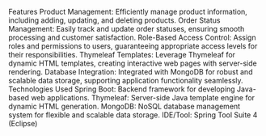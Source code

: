 Features
Product Management: Efficiently manage product information, including adding, updating, and deleting products.
Order Status Management: Easily track and update order statuses, ensuring smooth processing and customer satisfaction.
Role-Based Access Control: Assign roles and permissions to users, guaranteeing appropriate access levels for their responsibilities.
Thymeleaf Templates: Leverage Thymeleaf for dynamic HTML templates, creating interactive web pages with server-side rendering.
Database Integration: Integrated with MongoDB for robust and scalable data storage, supporting application functionality seamlessly.
Technologies Used
Spring Boot: Backend framework for developing Java-based web applications.
Thymeleaf: Server-side Java template engine for dynamic HTML generation.
MongoDB: NoSQL database management system for flexible and scalable data storage.
IDE/Tool: Spring Tool Suite 4 (Eclipse)
